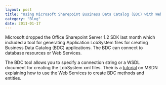 ```yaml
---
layout: post
title: "Using Microsoft Sharepoint Business Data Catalog (BDC) with Web Services"
category: "Blog"
date: 2011-01-17
---
```



Microsoft dropped the Office Sharepoint Server 1.2 SDK last month which included a tool for generating Application LobSystem files for creating Business Data Catalog (BDC) applications. The BDC can connect to database resources or Web Services.

The BDC tool allows you to specify a connection string or a WSDL document for creating the LobSystem xml files. Their is a [tutorial](http://msdn2.microsoft.com/en-us/library/bb737887.aspx) on MSDN explaining how to use the Web Services to create BDC methods and entities.